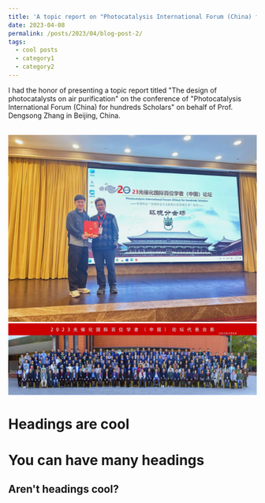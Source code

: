 ```yaml
---
title: 'A topic report on "Photocatalysis International Forum (China) for hundreds Scholars"'
date: 2023-04-08
permalink: /posts/2023/04/blog-post-2/
tags:
  - cool posts
  - category1
  - category2
---
```



I had the honor of presenting a topic report titled "The design of photocatalysts on air purification" on the conference of "Photocatalysis International Forum (China) for hundreds Scholars" on behalf of Prof. Dengsong Zhang in Beijing, China. 

<br/><img src='/images/Conference/1-1.png'>
<br/><img src='/images/Conference/1-2.jpg'>

Headings are cool
======

You can have many headings
======

Aren't headings cool?
------
